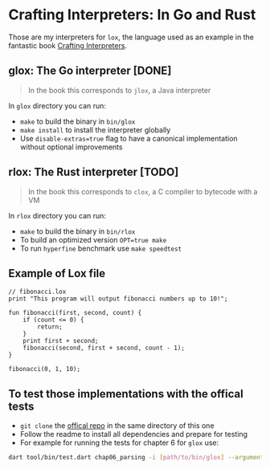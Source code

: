 # Crafting Interpreters: In Go and Rust

Those are my interpreters for `lox`, the language used as an example in the fantastic book [Crafting Interpreters](https://craftinginterpreters.com/).

## glox: The Go interpreter [DONE]

> In the book this corresponds to `jlox`, a Java interpreter

In `glox` directory you can run:
- `make` to build the binary in `bin/glox`
- `make install` to install the interpreter globally
- Use `disable-extras=true` flag to have a canonical implementation without optional improvements

## rlox: The Rust interpreter [TODO]

> In the book this corresponds to `clox`, a C compiler to bytecode with a VM

In `rlox` directory you can run:
- `make` to build the binary in `bin/rlox`
- To build an optimized version `OPT=true make`
- To run `hyperfine` benchmark use `make speedtest`

## Example of Lox file

```lox
// fibonacci.lox
print "This program will output fibonacci numbers up to 10!";

fun fibonacci(first, second, count) {
    if (count <= 0) {
        return;
    }
    print first + second;
    fibonacci(second, first + second, count - 1);
}

fibonacci(0, 1, 10);
```

## To test those implementations with the offical tests

- `git clone` the [offical repo](https://github.com/munificent/craftinginterpreters) in the same directory of this one
- Follow the readme to install all dependencies and prepare for testing
- For example for running the tests for chapter 6 for `glox` use:
```bash
dart tool/bin/test.dart chap06_parsing -i [path/to/bin/glox] --arguments --disable-extras=true
```
